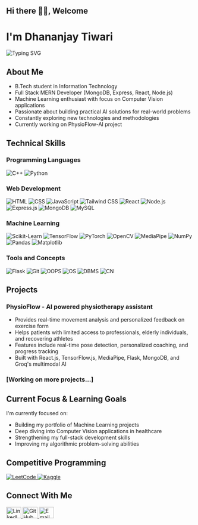 ## Hi there 👋🏻, Welcome

<!--
**dhananjay2403/dhananjay2403** is a ✨ _special_ ✨ repository because its `README.md` (this file) appears on your GitHub profile.

Here are some ideas to get you started:

- 🔭 I’m currently working on ...
- 🌱 I’m currently learning ...
- 👯 I’m looking to collaborate on ...
- 🤔 I’m looking for help with ...
- 💬 Ask me about ...
- 📫 How to reach me: ...
- 😄 Pronouns: ...
- ⚡ Fun fact: ...
-->


# I'm Dhananjay Tiwari

<p align="left">
  <img src="https://readme-typing-svg.herokuapp.com?font=Fira+Code&weight=600&size=24&duration=3000&pause=500&color=0969DA&width=435&lines=Full+Stack+MERN+Developer;ML+Enthusiast;Problem+Solver" alt="Typing SVG" />
</p>

## About Me
- B.Tech student in Information Technology
- Full Stack MERN Developer (MongoDB, Express, React, Node.js)
- Machine Learning enthusiast with focus on Computer Vision applications
- Passionate about building practical AI solutions for real-world problems
- Constantly exploring new technologies and methodologies
- Currently working on PhysioFlow-AI project

## Technical Skills

### Programming Languages
![C++](https://img.shields.io/badge/C++-00599C?style=for-the-badge&logo=cplusplus&logoColor=white)
![Python](https://img.shields.io/badge/Python-3776AB?style=for-the-badge&logo=python&logoColor=white)

### Web Development
![HTML](https://img.shields.io/badge/HTML5-E34F26?style=for-the-badge&logo=html5&logoColor=white)
![CSS](https://img.shields.io/badge/CSS3-1572B6?style=for-the-badge&logo=css3&logoColor=white)
![JavaScript](https://img.shields.io/badge/JavaScript-F7DF1E?style=for-the-badge&logo=javascript&logoColor=black)
![Tailwind CSS](https://img.shields.io/badge/Tailwind_CSS-38B2AC?style=for-the-badge&logo=tailwind-css&logoColor=white)
![React](https://img.shields.io/badge/React-20232A?style=for-the-badge&logo=react&logoColor=61DAFB)
![Node.js](https://img.shields.io/badge/Node.js-339933?style=for-the-badge&logo=nodedotjs&logoColor=white)
![Express.js](https://img.shields.io/badge/Express.js-000000?style=for-the-badge&logo=express&logoColor=white)
![MongoDB](https://img.shields.io/badge/MongoDB-4EA94B?style=for-the-badge&logo=mongodb&logoColor=white)
![MySQL](https://img.shields.io/badge/MySQL-4479A1?style=for-the-badge&logo=mysql&logoColor=white)

### Machine Learning
![Scikit-Learn](https://img.shields.io/badge/scikit_learn-F7931E?style=for-the-badge&logo=scikit-learn&logoColor=white)
![TensorFlow](https://img.shields.io/badge/TensorFlow-FF6F00?style=for-the-badge&logo=tensorflow&logoColor=white)
![PyTorch](https://img.shields.io/badge/PyTorch-EE4C2C?style=for-the-badge&logo=pytorch&logoColor=white)
![OpenCV](https://img.shields.io/badge/OpenCV-5C3EE8?style=for-the-badge&logo=opencv&logoColor=white)
![MediaPipe](https://img.shields.io/badge/MediaPipe-00A6D6?style=for-the-badge&logo=google&logoColor=white)
![NumPy](https://img.shields.io/badge/NumPy-013243?style=for-the-badge&logo=numpy&logoColor=white)
![Pandas](https://img.shields.io/badge/Pandas-150458?style=for-the-badge&logo=pandas&logoColor=white)
![Matplotlib](https://img.shields.io/badge/Matplotlib-11557C?style=for-the-badge&logo=python&logoColor=white)

### Tools and Concepts
![Flask](https://img.shields.io/badge/Flask-000000?style=for-the-badge&logo=flask&logoColor=white)
![Git](https://img.shields.io/badge/Git_&_GitHub-F05032?style=for-the-badge&logo=git&logoColor=white)
![OOPS](https://img.shields.io/badge/OOPS-5C2D91?style=for-the-badge&logo=c%2B%2B&logoColor=white)
![OS](https://img.shields.io/badge/OS-FCC624?style=for-the-badge&logo=linux&logoColor=black)
![DBMS](https://img.shields.io/badge/DBMS-4479A1?style=for-the-badge&logo=mysql&logoColor=white)
![CN](https://img.shields.io/badge/CN-0078D4?style=for-the-badge&logo=cisco&logoColor=white)

## Projects

### PhysioFlow - AI powered physiotherapy assistant
- Provides real-time movement analysis and personalized feedback on exercise form
- Helps patients with limited access to professionals, elderly individuals, and recovering athletes
- Features include real-time pose detection, personalized coaching, and progress tracking
- Built with React.js, TensorFlow.js, MediaPipe, Flask, MongoDB, and Groq's multimodal AI

### [Working on more projects...]

## Current Focus & Learning Goals

I'm currently focused on:

- Building my portfolio of Machine Learning projects
- Deep diving into Computer Vision applications in healthcare
- Strengthening my full-stack development skills
- Improving my algorithmic problem-solving abilities

## Competitive Programming
<p align="left">
  <a href="https://leetcode.com/u/dhananjaytiwari/" target="_blank">
    <img src="https://img.shields.io/badge/LeetCode-FFA116?style=for-the-badge&logo=leetcode&logoColor=white" alt="LeetCode" />
  </a>
  <a href="http://kaggle.com/dhananjaytiwari24" target="_blank">
    <img src="https://img.shields.io/badge/Kaggle-20BEFF?style=for-the-badge&logo=kaggle&logoColor=white" alt="Kaggle" />
  </a>
</p>


## Connect With Me

<div align="left">
  <a href="https://linkedin.com/in/dhananjaytiwari24" target="_blank">
    <img src="https://raw.githubusercontent.com/rahuldkjain/github-profile-readme-generator/master/src/images/icons/Social/linked-in-alt.svg" alt="LinkedIn" height="30" width="40" />
  </a><a href="https://github.com/dhananjay2403" target="_blank">
    <img src="https://raw.githubusercontent.com/rahuldkjain/github-profile-readme-generator/master/src/images/icons/Social/github.svg" alt="GitHub" height="30" width="40" />
  </a><a href="mailto:dhananjaytiwari2403@gmail.com" target="_blank">
    <img src="https://upload.wikimedia.org/wikipedia/commons/7/7e/Gmail_icon_%282020%29.svg" alt="Email" height="30" width="40" />
  </a>
</div>

